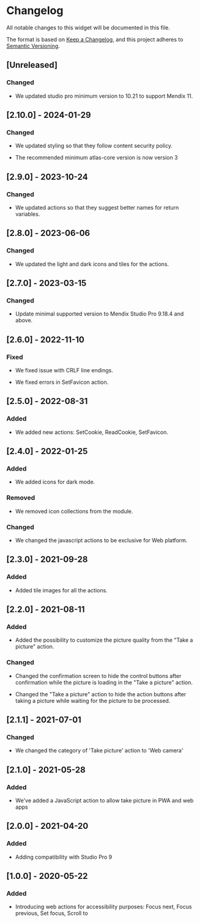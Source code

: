 # Changelog

All notable changes to this widget will be documented in this file.

The format is based on [Keep a Changelog](https://keepachangelog.com/en/1.0.0/), and this project adheres to [Semantic Versioning](https://semver.org/spec/v2.0.0.html).

## [Unreleased]

### Changed

- We updated studio pro minimum version to 10.21 to support Mendix 11.

## [2.10.0] - 2024-01-29

### Changed

- We updated styling so that they follow content security policy.

- The recommended minimum atlas-core version is now version 3

## [2.9.0] - 2023-10-24

### Changed

- We updated actions so that they suggest better names for return variables.

## [2.8.0] - 2023-06-06

### Changed

- We updated the light and dark icons and tiles for the actions.

## [2.7.0] - 2023-03-15

### Changed

- Update minimal supported version to Mendix Studio Pro 9.18.4 and above.

## [2.6.0] - 2022-11-10

### Fixed

- We fixed issue with CRLF line endings.

- We fixed errors in SetFavicon action.

## [2.5.0] - 2022-08-31

### Added

- We added new actions: SetCookie, ReadCookie, SetFavicon.

## [2.4.0] - 2022-01-25

### Added

- We added icons for dark mode.

### Removed

- We removed icon collections from the module.

### Changed

- We changed the javascript actions to be exclusive for Web platform.

## [2.3.0] - 2021-09-28

### Added

- Added tile images for all the actions.

## [2.2.0] - 2021-08-11

### Added

- Added the possibility to customize the picture quality from the "Take a picture" action.

### Changed

- Changed the confirmation screen to hide the control buttons after confirmation while the picture is loading in the "Take a picture" action.

- Changed the "Take a picture" action to hide the action buttons after taking a picture while waiting for the picture to be processed.

## [2.1.1] - 2021-07-01

### Changed

- We changed the category of 'Take picture' action to 'Web camera'

## [2.1.0] - 2021-05-28

### Added

- We've added a JavaScript action to allow take picture in PWA and web apps

## [2.0.0] - 2021-04-20

### Added

- Adding compatibility with Studio Pro 9

## [1.0.0] - 2020-05-22

### Added

- Introducing web actions for accessibility purposes: Focus next, Focus previous, Set focus, Scroll to
